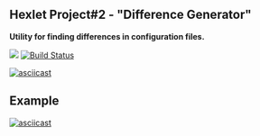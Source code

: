 ## Hexlet Project#2 - "Difference Generator"

**Utility for finding differences in configuration files.**

<a href="https://codeclimate.com/github/andryushque/frontend-project-lvl2/maintainability"><img src="https://api.codeclimate.com/v1/badges/f076d1608da0cb83c327/maintainability" /></a>
[![Build Status](https://travis-ci.org/andryushque/frontend-project-lvl2.svg?branch=master)](https://travis-ci.org/andryushque/frontend-project-lvl2)


[![asciicast](https://asciinema.org/a/Pxx3V9pXMExmj66itYmcvnZxr.svg)](https://asciinema.org/a/Pxx3V9pXMExmj66itYmcvnZxr)

## Example

[![asciicast](https://asciinema.org/a/Pxx3V9pXMExmj66itYmcvnZxr.svg)](https://asciinema.org/a/Pxx3V9pXMExmj66itYmcvnZxr)
